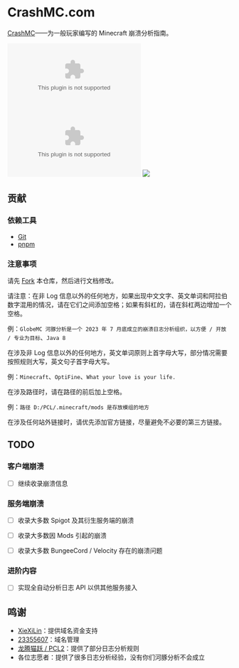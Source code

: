 # CrashMC.com

[CrashMC](https://crashmc.com/)——为一般玩家编写的 Minecraft 崩溃分析指南。

[![](https://img.shields.io/github/stars/GlobeMC/crashmc.com?style=for-the-badge)](https://bilibili.com/video/BV1GJ411x7h7)
[![](https://img.shields.io/github/issues/GlobeMC/crashmc.com?style=for-the-badge)](https://github.com/GlobeMC/crashmc.com/issues)
[![](https://img.shields.io/github/actions/workflow/status/GlobeMC/crashmc.com/gh-pages.yml?branch=main&style=for-the-badge)](https://github.com/GlobeMC/crashmc.com/actions/workflows/gh-pages.yml)

## 贡献

### 依赖工具

- [Git](https://git-scm.com/downloads)
- [pnpm](https://pnpm.io/installation)

### 注意事项

请先 [Fork](https://github.com/GlobeMC/crashmc.com/fork) 本仓库，然后进行文档修改。

请注意：在非 Log 信息以外的任何地方，如果出现中文文字、英文单词和阿拉伯数字混用的情况，请在它们之间添加空格；如果有斜杠的，请在斜杠两边增加一个空格。

例：`GlobeMC 河豚分析是一个 2023 年 7 月底成立的崩溃日志分析组织，以方便 / 开放 / 专业为目标`、`Java 8`

在涉及非 Log 信息以外的任何地方，英文单词原则上首字母大写，部分情况需要按照规则大写，英文句子首字母大写。

例：`Minecraft`、`OptiFine`、`What your love is your life.`

在涉及路径时，请在路径的前后加上空格。

例：`路径 D:/PCL/.minecraft/mods 是存放模组的地方`

在涉及任何站外链接时，请优先添加官方链接，尽量避免不必要的第三方链接。

## TODO

### 客户端崩溃

- [ ] 继续收录崩溃信息

### 服务端崩溃

- [ ] 收录大多数 Spigot 及其衍生服务端的崩溃

- [ ] 收录大多数因 Mods 引起的崩溃

- [ ] 收录大多数 BungeeCord / Velocity 存在的崩溃问题

### 进阶内容

- [ ] 实现全自动分析日志 API 以供其他服务接入

## 鸣谢

- [XieXiLin](https://github.com/XieXiLin2)：提供域名资金支持
- [23355607](https://github.com/2623684696)：域名管理
- [龙腾猫跃 / PCL2](https://github.com/Hex-Dragon/PCL2)：提供了部分日志分析规则
- 各位志愿者：提供了很多日志分析经验，没有你们河豚分析不会成立
